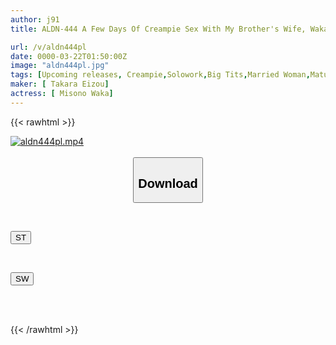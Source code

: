 ```yaml
---
author: j91
title: ALDN-444 A Few Days Of Creampie Sex With My Brother's Wife, Waka Misono

url: /v/aldn444pl
date: 0000-03-22T01:50:00Z
image: "aldn444pl.jpg"
tags: [Upcoming releases, Creampie,Solowork,Big Tits,Married Woman,Mature Woman]
maker: [ Takara Eizou]
actress: [ Misono Waka]
---
```



{{< rawhtml >}}

<div class="video" data-videoid="pending_link_2.html">
    <a href="javascript:;">
        <img src="/v/aldn444pl/aldn444pl.jpg" width="WIDTH" height="HEIGHT" alt="aldn444pl.mp4" loading="lazy">
    </a>
</div>

<script type="text/javascript" src="https://j91.asia/asset/on-demand-pend.js"></script>

<br>
  <link rel="stylesheet" href="https://j91.asia/asset/bs5.css">
  
  <center>
  <button class="btn btn-primary" type="button" data-bs-toggle="collapse" data-bs-target=".multi-collapse" aria-expanded="false" aria-controls="multiCollapseExample1 multiCollapseExample2"><h2>Download</h2></button></center>
</p>
<div class="row">
  <div class="col">
    <div class="collapse multi-collapse" id="multiCollapseExample1">
      <div class="card card-body">
	      	      <br>
<div class="buttons">  
<p><a href="https://j91.asia/pending_link_2.html" target="_blank"><button class="btn-hover color-3"><i class="fa fa-download"></i> ST</button></a></p></div>
    </div>
  </div>
</div>
  <div class="col">
    <div class="collapse multi-collapse" id="multiCollapseExample2">
      <div class="card card-body">
	      <br>
<div class="buttons">
<p><a href="https://j91.asia/pending_link_2.html" target="_blank"><button class="btn-hover color-2"><i class="fa fa-download"></i> SW</button></a></p></div>
<br><br>
      </div>
    </div>
  </div>
</div>

{{< /rawhtml >}}
